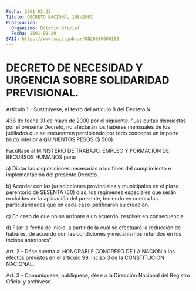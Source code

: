 ```yaml
---
Fecha: 2001-01-25
Título: DECRETO NACIONAL 108/2001
Publicación:
  Organismo: Boletín Oficial
  Fecha: 2001-01-29
SAIJ: https://www.saij.gob.ar/DN20010000108
---
```

# DECRETO DE NECESIDAD Y URGENCIA SOBRE SOLIDARIDAD PREVISIONAL.

<a id="1"></a>
Artículo  1  - Sustitúyese, el texto del artículo 8 del Decreto N.

438 de fecha 31  de  mayo  de  2000  por  el siguiente; "Las quitas dispuestas  por  el  presente   Decreto, no afectarán  los  haberes mensuales de los jubilados que se  encuentren  percibiendo por todo concepto  un  importe  bruto inferior a QUINIENTOS  PESOS  ($  500).

Facúltase al MINISTERIO  DE TRABAJO, EMPLEO Y FORMACION DE RECURSOS HUMANOS para:

a) Dictar las disposiciones necesarias a los fines del cumplimiento e  implementación  del    presente   Decreto.

b) Acordar con las jurisdicciones provinciales y municipales  en el plazo perentorio de SESENTA (60) días, los regímenes especiales que serán  excluidos  de la aplicación del presente, teniendo en cuenta las particularidades  que  en  cada  caso  justificaron su creación.

c)  En  caso  de  que  no  se  arribare a un acuerdo,  resolver  en consecuencia.

d) Fijar la fecha de inicio, a partir  de  la  cual se efectuará la reducción de haberes, de acuerdo con las condiciones  y  mecanismos referidos en los incisos anteriores".

<a id="2"></a>
Art.  2  -  Dése  cuenta al HONORABLE CONGRESO DE LA NACION a  los efectos previstos en  el  artículo  99, inciso 3 de la CONSTITUCION NACIONAL.

<a id="3"></a>
Art.  3 - Comuníquese, publíquese, dése a la Dirección Nacional del Registro  Oficial y archívese.